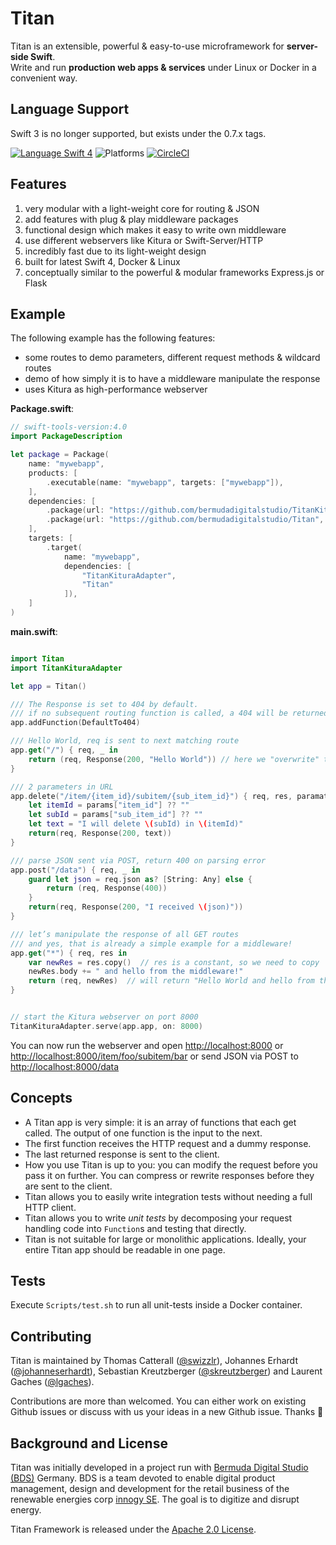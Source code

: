 # Titan

Titan is an extensible, powerful & easy-to-use microframework for <b>server-side Swift</b>.<br/>
Write and run **production web apps & services** under Linux or Docker in a convenient way.

## Language Support

Swift 3 is no longer supported, but exists under the 0.7.x tags.

[![Language Swift 4](https://img.shields.io/badge/Language-Swift%204-orange.svg)](https://swift.org) ![Platforms](https://img.shields.io/badge/Platforms-Docker%20%7C%20Linux%20%7C%20macOS-blue.svg) [![CircleCI](https://circleci.com/gh/bermudadigitalstudio/Titan/tree/master.svg?style=shield)](https://circleci.com/gh/bermudadigitalstudio/Titan)

## Features

1. very modular with a light-weight core for routing & JSON
1. add features with plug & play middleware packages
1. functional design which makes it easy to write own middleware
1. use different webservers like Kitura or Swift-Server/HTTP
1. incredibly fast due to its light-weight design
1. built for latest Swift 4, Docker & Linux
1. conceptually similar to the powerful & modular frameworks Express.js or Flask

## Example

The following example has the following features:

- some routes to demo parameters, different request methods & wildcard routes
- demo of how simply it is to have a middleware manipulate the response
- uses Kitura as high-performance webserver


**Package.swift**:

```swift
// swift-tools-version:4.0
import PackageDescription

let package = Package(
    name: "mywebapp",
    products: [
        .executable(name: "mywebapp", targets: ["mywebapp"]),
    ],
    dependencies: [
        .package(url: "https://github.com/bermudadigitalstudio/TitanKituraAdapter.git", from: "0.8.0"),
        .package(url: "https://github.com/bermudadigitalstudio/Titan", from: "0.8.0")
    ],
    targets: [
        .target(
            name: "mywebapp",
            dependencies: [
                "TitanKituraAdapter",
                "Titan"
            ]),
    ]
)
```


**main.swift**:

```swift

import Titan
import TitanKituraAdapter

let app = Titan()

/// The Response is set to 404 by default.
/// if no subsequent routing function is called, a 404 will be returned
app.addFunction(DefaultTo404)

/// Hello World, req is sent to next matching route 
app.get("/") { req, _ in
    return (req, Response(200, "Hello World")) // here we "overwrite" the 404 that was returned in the previous func.
}

/// 2 parameters in URL
app.delete("/item/{item_id}/subitem/{sub_item_id}") { req, res, paramaters in
    let itemId = params["item_id"] ?? ""
    let subId = params["sub_item_id"] ?? ""
	let text = "I will delete \(subId) in \(itemId)"
    return(req, Response(200, text))
}

/// parse JSON sent via POST, return 400 on parsing error
app.post("/data") { req, _ in
    guard let json = req.json as? [String: Any] else {
        return (req, Response(400))
    }
    return(req, Response(200, "I received \(json)"))
}

/// let’s manipulate the response of all GET routes
/// and yes, that is already a simple example for a middleware!
app.get("*") { req, res in
	var newRes = res.copy()  // res is a constant, so we need to copy
	newRes.body += " and hello from the middleware!"
    return (req, newRes)  // will return "Hello World and hello from the middleware!"
}


// start the Kitura webserver on port 8000
TitanKituraAdapter.serve(app.app, on: 8000)
```

You can now run the webserver and open [http://localhost:8000](http://localhost:8000) or [http://localhost:8000/item/foo/subitem/bar](http://localhost:8000/item/apple/subitem/banana) or send JSON via POST to [http://localhost:8000/data](http://localhost:8000/data)

## Concepts

- A Titan app is very simple: it is an array of functions that each get called. The output of one function is the input to the next.
- The first function receives the HTTP request and a dummy response.
- The last returned response is sent to the client.
- How you use Titan is up to you: you can modify the request before you pass it on further. You can compress or rewrite responses before they are sent to the client.
- Titan allows you to easily write integration tests without needing a full HTTP client.
- Titan allows you to write _unit tests_ by decomposing your request handling code into `Function`s and testing that directly.
- Titan is not suitable for large or monolithic applications. Ideally, your entire Titan app should be readable in one page.

## Tests

Execute `Scripts/test.sh` to run all unit-tests inside a Docker container.

## Contributing

Titan is maintained by Thomas Catterall ([@swizzlr](https://github.com/swizzlr)), Johannes Erhardt ([@johanneserhardt](https://github.com/johanneserhardt)), Sebastian Kreutzberger ([@skreutzberger](https://github.com/skreutzberger)) and Laurent Gaches ([@lgaches](https://github.com/lgaches)).

Contributions are more than welcomed. You can either work on existing Github issues or discuss with us your ideas in a new Github issue. Thanks 🙌

## Background and License

Titan was initially developed in a project run with [Bermuda Digital Studio (BDS)](http://www.bdstudio.de) Germany. BDS is a team devoted to enable digital product management, design and development for the retail business of the renewable energies corp [innogy SE](http://www.innogy.com). The goal is to digitize and disrupt energy.

Titan Framework is released under the [Apache 2.0 License](https://github.com/bermudadigitalstudio/titan/blob/master/LICENSE.txt).
